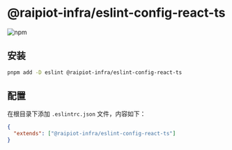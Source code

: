 # @raipiot-infra/eslint-config-react-ts

![npm](https://img.shields.io/npm/v/@raipiot-infra/eslint-config-react-ts?logo=eslint&label=eslint-config-react-ts&registry_uri=http%3A%2F%2Fnpm-registry.raipiot.com%3A4873)

## 安装

```bash
pnpm add -D eslint @raipiot-infra/eslint-config-react-ts
```

## 配置

在根目录下添加 `.eslintrc.json` 文件，内容如下：

```json
{
  "extends": ["@raipiot-infra/eslint-config-react-ts"]
}
```
